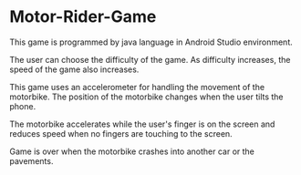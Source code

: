 # Motor-Rider-Game

This game is programmed by java language in Android Studio environment. 

The user can choose the difficulty of the game. As difficulty increases, the speed of the game also increases.

This game uses an accelerometer for handling the movement of the motorbike. The position of the motorbike changes when the user tilts the phone.

The motorbike accelerates while the user's finger is on the screen and reduces speed when no fingers are touching to the screen.

Game is over when the motorbike crashes into another car or the pavements.
